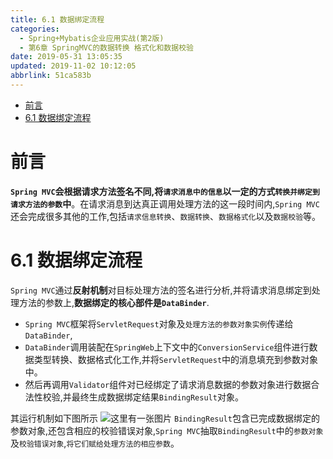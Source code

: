 ```yaml
---
title: 6.1 数据绑定流程
categories: 
  - Spring+Mybatis企业应用实战(第2版)
  - 第6章 SpringMVC的数据转换 格式化和数据校验
date: 2019-05-31 13:05:35
updated: 2019-11-02 10:12:05
abbrlink: 51ca583b
---
```

<div id='my_toc'>

- [前言](/JavaReadingNotes/51ca583b/#前言)
- [6.1 数据绑定流程](/JavaReadingNotes/51ca583b/#6-1-数据绑定流程)

</div>
<!--more-->
<script>if (navigator.platform.toLowerCase() == 'win32'){document.getElementById('my_toc').style.display = 'none';}</script>

<!--end-->
# 前言 #
**`Spring MVC`会根据请求方法签名不同,将`请求消息中的信息`以一定的方式`转换并绑定到请求方法的参数`中**。在请求消息到达真正调用处理方法的这一段时间内,`Spring MVC`还会完成很多其他的工作,包括`请求信息转换`、`数据转换`、`数据格式化`以及`数据校验`等。
# 6.1 数据绑定流程 #
`Spring MVC`通过**反射机制**对目标处理方法的签名进行分析,并将请求消息绑定到处理方法的参数上,**数据绑定的核心部件是`DataBinder`**.
- `Spring MVC`框架将`ServletRequest`对象及`处理方法的参数对象实例`传递给`DataBinder`,
- `DataBinder`调用装配在`SpringWeb`上下文中的`ConversionService`组件进行数据类型转换、数据格式化工作,并将`ServletRequest`中的消息填充到参数对象中。
- 然后再调用`Validator`组件对已经绑定了请求消息数据的参数对象进行数据合法性校验,并最终生成数据绑定结果`BindingResult`对象。

其运行机制如下图所示
![这里有一张图片](https://image-1257720033.cos.ap-shanghai.myqcloud.com/blog/readbooknote/Spring%2BMyBatisQiYeYingYongShiZhan/chapter6/1.png)
`BindingResult`包含已完成数据绑定的参数对象,还包含相应的校验错误对象,`Spring MVC`抽取`BindingResult`中的`参数对象`及`校验错误对象`,`将它们赋给处理方法的相应参数`。

